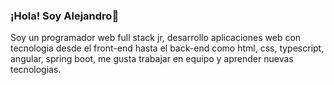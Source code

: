 ### ¡Hola! Soy Alejandro👋
Soy un programador web full stack jr, desarrollo aplicaciones web con tecnologia desde el front-end hasta el back-end como html, css, typescript, angular, spring boot, me gusta trabajar en equipo y aprender nuevas tecnologias.

